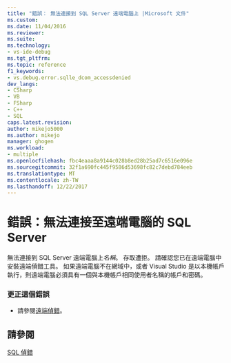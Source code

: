 ```yaml
---
title: "錯誤： 無法連接到 SQL Server 遠端電腦上 |Microsoft 文件"
ms.custom: 
ms.date: 11/04/2016
ms.reviewer: 
ms.suite: 
ms.technology:
- vs-ide-debug
ms.tgt_pltfrm: 
ms.topic: reference
f1_keywords:
- vs.debug.error.sqlle_dcom_accessdenied
dev_langs:
- CSharp
- VB
- FSharp
- C++
- SQL
caps.latest.revision: 
author: mikejo5000
ms.author: mikejo
manager: ghogen
ms.workload:
- multiple
ms.openlocfilehash: fbc4eaaa8a9144c028b8ed28b25ad7c6516e096e
ms.sourcegitcommit: 32f1a690fc445f9586d53698fc82c7debd784eeb
ms.translationtype: MT
ms.contentlocale: zh-TW
ms.lasthandoff: 12/22/2017
---
```

# <a name="error-unable-to-connect-to-sql-server-on-remote-machine"></a>錯誤：無法連接至遠端電腦的 SQL Server
無法連接到 SQL Server 遠端電腦上*名稱*。 存取遭拒。 請確認您已在遠端電腦中安裝遠端偵錯工具。 如果遠端電腦不在網域中，或者 Visual Studio 是以本機帳戶執行，則遠端電腦必須具有一個與本機帳戶相同使用者名稱的帳戶和密碼。  
  
### <a name="to-correct-this-error"></a>更正這個錯誤  
  
-   請參閱[遠端偵錯](../debugger/remote-debugging.md)。  
  
## <a name="see-also"></a>請參閱  
 [SQL 偵錯](http://msdn.microsoft.com/en-us/f27c17e6-1d90-49f2-9fc0-d02e6a27f109)